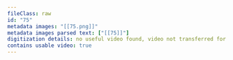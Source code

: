 ```yaml
---
fileClass: raw
id: "75"
metadata images: "[[75.png]]"
metadata images parsed text: ["[[75]]"]
digitization details: no useful video found, video not transferred for parsing
contains usable video: true
---
```

